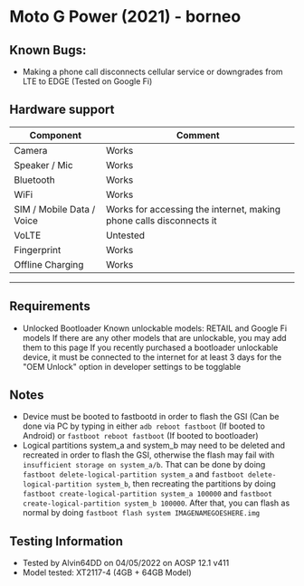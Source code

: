 # Moto G Power (2021) - borneo

## Known Bugs:
* Making a phone call disconnects cellular service or downgrades from LTE to EDGE (Tested on Google Fi)

## Hardware support

| Component                 |      Comment                                              |
|---------------------------|-----------------------------------------------------------|
| Camera                    | Works                                                    |
| Speaker / Mic             | Works                                                    |
| Bluetooth                 | Works                                                    |
| WiFi                      | Works                                                    |
| SIM / Mobile Data / Voice | Works for accessing the internet, making phone calls disconnects it |
| VoLTE                     | Untested                                                 |
| Fingerprint               | Works                                                    |
| Offline Charging          | Works                                                   |
---

## Requirements
* Unlocked Bootloader 
Known unlockable models: RETAIL and Google Fi models
If there are any other models that are unlockable, you may add them to this page 
If you recently purchased a bootloader unlockable device, it must be connected to the internet for at least 3 days for the "OEM Unlock" option in developer settings to be togglable 

## Notes
* Device must be booted to fastbootd in order to flash the GSI (Can be done via PC by typing in either `adb reboot fastboot` (If booted to Android) or `fastboot reboot fastboot` (If booted to bootloader)
* Logical partitions system_a and system_b may need to be deleted and recreated in order to flash the GSI, otherwise the flash may fail with `insufficient storage on system_a/b`. That can be done by doing `fastboot delete-logical-partition system_a` and `fastboot delete-logical-partition system_b`, then recreating the partitions by doing `fastboot create-logical-partition system_a 100000` and `fastboot create-logical-partition system_b 100000`. After that, you can flash as normal by doing `fastboot flash system IMAGENAMEGOESHERE.img`

## Testing Information
* Tested by Alvin64DD on 04/05/2022 on AOSP 12.1 v411
* Model tested: XT2117-4 (4GB + 64GB Model)
